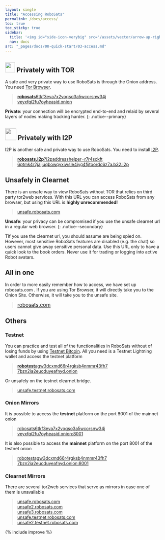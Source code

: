 ```yaml
---
layout: single
title: "Accessing RoboSats"
permalink: /docs/access/
toc: true
toc_sticky: true
sidebar:
  title: '<img id="side-icon-verybig" src="/assets/vector/arrow-up-right-from-square.svg"/>Access'
  nav: docs
src: "_pages/docs/00-quick-start/03-access.md"
--- 
```


## <img style='width:32px;height:32px' src='/assets/vector/tor.svg'/> Privately with TOR
A safe and very private way to use RoboSats is through the Onion address. You need [Tor Browser](/docs/tor/).

> [<b>robosats</b>6tkf3eva7x2voqso3a5wcorsnw34j<br/>veyxfqi2fu7oyheasid.onion](http://robosats6tkf3eva7x2voqso3a5wcorsnw34jveyxfqi2fu7oyheasid.onion/)

**Private:** your connection will be encrypted end-to-end and relaid by several layers of nodes making tracking harder.
{: .notice--primary}

## <img style='width:36px;height:38px;-webkit-filter:grayscale(1);filter:grayscale(1);' src='/assets/vector/Itoopie.svg'/> Privately with I2P
I2P is another safe and private way to use RoboSats. You need to install [I2P](https://geti2p.com/en/download).

> [<b>robosats.i2p</b>?i2paddresshelper=r7r4sckft<br/>6ptmk4r2jajiuqbowqyxiwsle4iyg4fijtoordc6z7a.b32.i2p](http://robosats.i2p?i2paddresshelper=r7r4sckft6ptmk4r2jajiuqbowqyxiwsle4iyg4fijtoordc6z7a.b32.i2p)

## <i class="fa-solid fa-window-maximize"></i> Unsafely in Clearnet
There is an unsafe way to view RoboSats without TOR that relies on third party tor2web services. With this URL you can access RoboSats from any browser, but using this URL is **highly unrecommended!**

> [unsafe.robosats.com](https://unsafe.robosats.com)

**Unsafe:** your privacy can be compromised if you use the unsafe clearnet url in a regular web browser.
{: .notice--secondary}

TIf you use the clearnet url, you should assume are being spied on. However, most sensitive RoboSats features are disabled (e.g. the chat) so users cannot give away sensitive personal data. Use this URL only to have a quick look to the book orders. Never use it for trading or logging into active Robot avatars.

## <i class="fa-solid fa-person-dots-from-line"></i> All in one

In order to more easily remember how to access, we have set up robosats.com . If you are using Tor Browser, it will directly take you to the Onion Site. Otherwise, it will take you to the unsafe site.

> [<span style="font-size:larger;">robosats.com</span>](https://robosats.com)


## Others
### Testnet
You can practice and test all of the functionalities in RoboSats without of losing funds by using [Testnet Bitcoin](https://en.bitcoin.it/wiki/Testnet). All you need is a Testnet Lightning wallet and access the testnet platform

> [<b>robotest</b>agw3dcxmd66r4rgksb4nmmr43fh7<br/>7bzn2ia2eucduyeafnyd.onion](http://robotestagw3dcxmd66r4rgksb4nmmr43fh77bzn2ia2eucduyeafnyd.onion/)

Or unsafely on the testnet clearnet bridge.

> [unsafe.testnet.robosats.com](http://unsafe.testnet.robosats.com)

### Onion Mirrors

It is possible to access the **testnet** platform on the port 8001 of the mainnet onion

> [robosats6tkf3eva7x2voqso3a5wcorsnw34j<br/>veyxfqi2fu7oyheasid.onion:8001](http://robosats6tkf3eva7x2voqso3a5wcorsnw34jveyxfqi2fu7oyheasid.onion:8001)

It is also possible to access the **mainnet** platform on the port 8001 of the testnet onion

> [robotestagw3dcxmd66r4rgksb4nmmr43fh7<br/>7bzn2ia2eucduyeafnyd.onion:8001](http://robotestagw3dcxmd66r4rgksb4nmmr43fh77bzn2ia2eucduyeafnyd.onion:8001)

### Clearnet Mirrors
There are several tor2web services that serve as mirrors in case one of them is unavailable

> [unsafe.robosats.com](https://unsafe.robosats.com/) <br/>
> [unsafe2.robosats.com](https://unsafe2.robosats.com/) <br/>
> [unsafe3.robosats.com](https://unsafe3.robosats.com/) <br/>
> [unsafe.testnet.robosats.com](http://unsafe.testnet.robosats.com/) <br/>
> [unsafe2.testnet.robosats.com](http://unsafe2.testnet.robosats.com/) 


{% include improve %}
